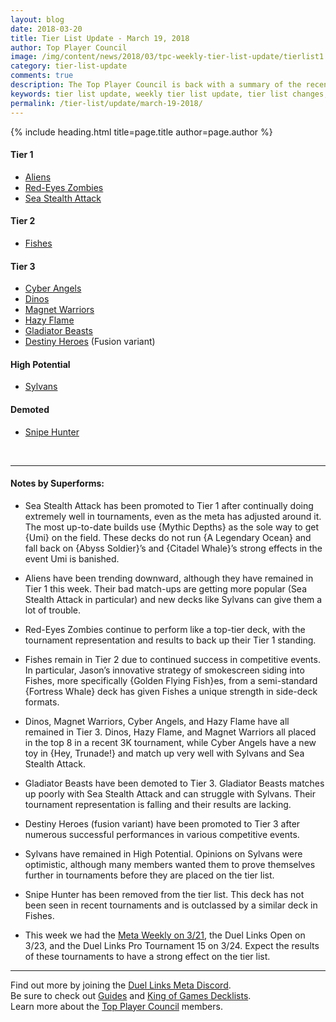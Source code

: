 ```yaml
---
layout: blog
date: 2018-03-20
title: Tier List Update - March 19, 2018
author: Top Player Council
image: /img/content/news/2018/03/tpc-weekly-tier-list-update/tierlist1.jpg
category: tier-list-update
comments: true
description: The Top Player Council is back with a summary of the recent tier list update. Check out their decissions and reasoning to stay relevant in the current meta. This update includes changes to Sea Stealth Attack, Gladiator Beasts, Destiny Heroes and Snipe Hunter.
keywords: tier list update, weekly tier list update, tier list changes, buffs, nerfs, march 19 2018
permalink: /tier-list/update/march-19-2018/
---
```


{% include heading.html title=page.title author=page.author %}

#### Tier 1
* [Aliens](/tier-list/aliens/) 
* [Red-Eyes Zombies](/tier-list/red-eyes-zombies/) 
* [Sea Stealth Attack](/tier-list/sea-stealth-attack/)

#### Tier 2
* [Fishes](/tier-list/fishes/) 

#### Tier 3
* [Cyber Angels](/tier-list/cyber-angels/) 
* [Dinos](/tier-list/dinos/) 
* [Magnet Warriors](/tier-list/magnet-warriors/) 
* [Hazy Flame](/tier-list/hazy-flame/) 
* [Gladiator Beasts](/tier-list/gladiator-beasts/)
* [Destiny Heroes](/tier-list/destiny-heroes/) (Fusion variant)

#### High Potential
* [Sylvans](/tier-list/sylvans/) 

#### Demoted
* [Snipe Hunter](/tier-list/snipe-hunter/)

<br>

---

#### Notes by Superforms:  

* Sea Stealth Attack has been promoted to Tier 1 after continually doing extremely well in tournaments, even as the meta has adjusted around it. The most up-to-date builds use {Mythic Depths} as the sole way to get {Umi} on the field. These decks do not run {A Legendary Ocean} and fall back on {Abyss Soldier}’s and {Citadel Whale}’s strong effects in the event Umi is banished.

* Aliens have been trending downward, although they have remained in Tier 1 this week. Their bad match-ups are getting more popular (Sea Stealth Attack in particular) and new decks like Sylvans can give them a lot of trouble.  

* Red-Eyes Zombies continue to perform like a top-tier deck, with the tournament representation and results to back up their Tier 1 standing.  

* Fishes remain in Tier 2 due to continued success in competitive events. In particular, Jason’s innovative strategy of smokescreen siding into Fishes, more specifically {Golden Flying Fish}es, from a semi-standard {Fortress Whale} deck has given Fishes a unique strength in side-deck formats.  

* Dinos, Magnet Warriors, Cyber Angels, and Hazy Flame have all remained in Tier 3. Dinos, Hazy Flame, and Magnet Warriors all placed in the top 8 in a recent 3K tournament, while Cyber Angels have a new toy in {Hey, Trunade!} and match up very well with Sylvans and Sea Stealth Attack.  

* Gladiator Beasts have been demoted to Tier 3. Gladiator Beasts matches up poorly with Sea Stealth Attack and can struggle with Sylvans. Their tournament representation is falling and their results are lacking.  

* Destiny Heroes (fusion variant) have been promoted to Tier 3 after numerous successful performances in various competitive events.  

* Sylvans have remained in High Potential. Opinions on Sylvans were optimistic, although many members wanted them to prove themselves further in tournaments before they are placed on the tier list.  

* Snipe Hunter has been removed from the tier list. This deck has not been seen in recent tournaments and is outclassed by a similar deck in Fishes.  

* This week we had the [Meta Weekly on 3/21](/tournaments/meta-weekly/12/report/), the Duel Links Open on 3/23, and the Duel Links Pro Tournament 15 on 3/24. Expect the results of these tournaments to have a strong effect on the tier list.  

---

Find out more by joining the [Duel Links Meta Discord](/discord/).  
Be sure to check out [Guides](/guides/) and [King of Games Decklists](/top-decks/).  
Learn more about the [Top Player Council](/top-player-council/) members.  
